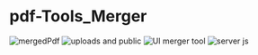 ﻿# pdf-Tools_Merger
![mergedPdf](https://github.com/rohit162/pdf-Tools_Merger/assets/54887902/57793477-a419-4134-a15a-7a58fd067549)
![uploads and public](https://github.com/rohit162/pdf-Tools_Merger/assets/54887902/93f3fe4d-175b-45ec-9214-aef2b713e18d)
![UI merger tool](https://github.com/rohit162/pdf-Tools_Merger/assets/54887902/ac2e1e64-aa58-4600-814d-00c4bb365185)
![server js](https://github.com/rohit162/pdf-Tools_Merger/assets/54887902/1a5ab155-aa19-45dd-9f27-0835dcc280b0)
